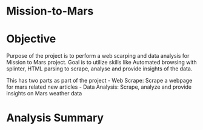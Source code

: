 # Mission-to-Mars

# Objective
 
   Purpose of the project is to perform a web scarping and data analysis for Mission to Mars project. Goal is to utilize skills like Automated browsing with splinter, HTML parsing to scrape, analyse and provide insights of the data.
   
   This has two parts as part of the project
    - Web Scrape: Scrape a webpage for mars related new articles
    - Data Analysis: Scrape, analyze and provide insights on Mars weather data

# Analysis Summary
